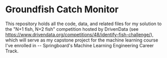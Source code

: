 # Groundfish Catch Monitor
This repository holds all the code, data, and related files for my solution to the "N+1 fish, N+2 fish" competition hosted by DrivenData (see https://www.drivendata.org/competitions/48/identify-fish-challenge/), which will serve as my capstone project for the machine learning course I've enrolled in -- Springboard's Machine Learning Engineering Career Track.
